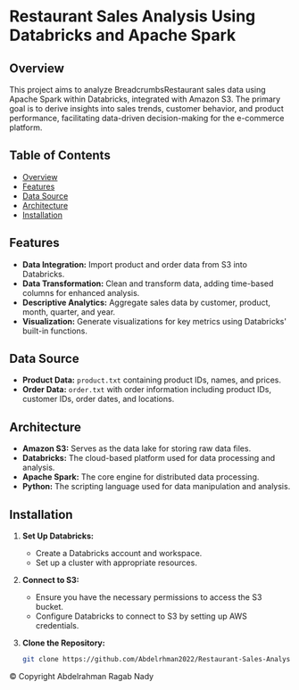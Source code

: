 # Restaurant Sales Analysis Using Databricks and Apache Spark

## Overview
This project aims to analyze BreadcrumbsRestaurant sales data using Apache Spark within Databricks, integrated with Amazon S3. The primary goal is to derive insights into sales trends, customer behavior, and product performance, facilitating data-driven decision-making for the e-commerce platform.

## Table of Contents
- [Overview](#overview)
- [Features](#features)
- [Data Source](#data-source)
- [Architecture](#architecture)
- [Installation](#installation)

## Features
- **Data Integration:** Import product and order data from S3 into Databricks.
- **Data Transformation:** Clean and transform data, adding time-based columns for enhanced analysis.
- **Descriptive Analytics:** Aggregate sales data by customer, product, month, quarter, and year.
- **Visualization:** Generate visualizations for key metrics using Databricks' built-in functions.

## Data Source
- **Product Data:** `product.txt` containing product IDs, names, and prices.
- **Order Data:** `order.txt` with order information including product IDs, customer IDs, order dates, and locations.

## Architecture
- **Amazon S3:** Serves as the data lake for storing raw data files.
- **Databricks:** The cloud-based platform used for data processing and analysis.
- **Apache Spark:** The core engine for distributed data processing.
- **Python:** The scripting language used for data manipulation and analysis.

## Installation
1. **Set Up Databricks:**
   - Create a Databricks account and workspace.
   - Set up a cluster with appropriate resources.

2. **Connect to S3:**
   - Ensure you have the necessary permissions to access the S3 bucket.
   - Configure Databricks to connect to S3 by setting up AWS credentials.

3. **Clone the Repository:**
   ```bash
   git clone https://github.com/Abdelrhman2022/Restaurant-Sales-Analysis-Using-Databricks-and-Apache-Spark
   
© Copyright Abdelrahman Ragab Nady

